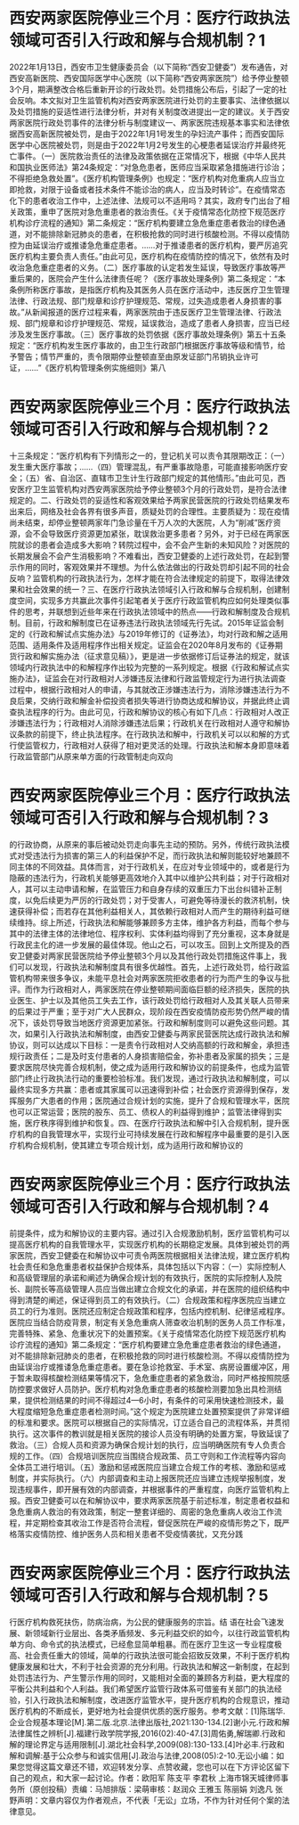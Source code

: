 # 西安两家医院停业三个月：医疗行政执法领域可否引入行政和解与合规机制？1

2022年1月13日，西安市卫生健康委员会（以下简称“西安卫健委”）发布通告，对西安高新医院、西安国际医学中心医院（以下简称“西安两家医院”）给予停业整顿3个月，期满整改合格后重新开诊的行政处罚。处罚措施公布后，引起了一定的社会反响。本文拟对卫生监管机构对西安两家医院进行处罚的主要事实、法律依据以及处罚措施的妥适性进行法律分析，并对有关制度改进提出一定的建议。关于西安两家医院行政处罚事件的法律分析与制度建议一、两家医院违规基本事实和法律依据西安高新医院被处罚，是由于2022年1月1号发生的孕妇流产事件；而西安国际医学中心医院被处罚，则是由于2022年1月2号发生的心梗患者延误治疗并最终死亡事件。（一）医院救治责任的法律及政策依据在正常情况下，根据《中华人民共和国执业医师法》第24条规定：“对急危患者，医师应当采取紧急措施进行诊治；不得拒绝急救处置”。《医疗机构管理条例》也规定：“医疗机构对危重病人应当立即抢救，对限于设备或者技术条件不能诊治的病人，应当及时转诊”。在疫情常态化下的患者收治工作中，上述法律、法规可以不适用吗？其实，政府专门出台了相关政策，重申了医院对急危重患者的救治责任。《关于疫情常态化防控下规范医疗机构诊疗流程的通知》第二条规定：“医疗机构要建立急危重症患者救治的绿色通道，对不能排除新冠肺炎的患者，在积极抢救的同时进行核酸检测。不得以疫情防控为由延误治疗或推诿急危重症患者。……对于推诿患者的医疗机构，要严厉追究医疗机构主要负责人责任。”由此可见，医疗机构在疫情防控的情况下，依然有及时收治急危重症患者的义务。（二）医疗事故的认定若发生延误，导致医疗事故等严重后果的，医院会产生什么法律责任呢？《医疗事故处理条例》第二条规定：“本条例所称医疗事故，是指医疗机构及其医务人员在医疗活动中，违反医疗卫生管理法律、行政法规、部门规章和诊疗护理规范、常规，过失造成患者人身损害的事故。”从新闻报道的医疗过程来看，两家医院由于违反医疗卫生管理法律、行政法规、部门规章和诊疗护理规范、常规，延误救治，造成了患者人身损害，应当已经涉及发生医疗事故。（三）医疗事故的处罚依据《医疗事故处理条例》第五十五条规定：“医疗机构发生医疗事故的，由卫生行政部门根据医疗事故等级和情节，给予警告；情节严重的，责令限期停业整顿直至由原发证部门吊销执业许可证，……”《医疗机构管理条例实施细则》第八

# 西安两家医院停业三个月：医疗行政执法领域可否引入行政和解与合规机制？2

十三条规定：“医疗机构有下列情形之一的，登记机关可以责令其限期改正：（一）发生重大医疗事故；……（四）管理混乱，有严重事故隐患，可能直接影响医疗安全；（五）省、自治区、直辖市卫生计生行政部门规定的其他情形。”由此可见，西安医疗卫生监管机构对西安两家医院给予停业整顿3个月的行政处罚，是符合法律规定的。二、行政处罚的妥适性和客观效果给予两家民营医院的行政处罚结果发布出来后，网络及社会各界有很多声音，质疑处罚的合理性。主要质疑为：现在疫情尚未结束，却停业整顿两家年门急诊量在千万人次的大医院，人为“削减”医疗资源，会不会导致医疗资源更加紧张，耽误救治更多患者？另外，对于已经在两家医院就诊的患者会造成多大影响？转院过程中，会不会产生新的未知风险？对医院的长期发展会不会产生消极影响？不难看出，西安卫健委的上述行政处罚，在起到警示作用的同时，客观效果并不理想。为什么依法做出的行政处罚却引起不同的社会反响？监管机构的行政执法行为，怎样才能在符合法律规定的前提下，取得法律效果和社会效果的统一？三、在医疗行政执法领域引入行政和解与合规机制，创建制度空间，实现多方共赢此次事件引起笔者关于医疗行政监管机构应如何处理类似事件的思考，并联想到近些年来在行政执法领域中的热点——行政和解制度及合规机制。目前，行政和解制度已在证券违法行政执法领域先行先试。2015年证监会制定的《行政和解试点实施办法》与2019年修订的《证券法》，均对行政和解之适用范围、适用条件及适用程序作出相关规定。证监会在2020年8月发布的《证券期货行政和解实施办法（征求意见稿）》，更是进一步依据修订后证券法的规定，就该领域内行政执法中的和解程序作出较为完整的一系列规定。根据《行政和解试点实施办法》，证监会在对行政相对人涉嫌违反法律和行政监管规定行为进行执法调查过程中，根据行政相对人的申请，与其就改正涉嫌违法行为，消除涉嫌违法行为不良后果，交纳行政和解金补偿投资者损失等进行协商达成和解协议，并据此终止调查执法程序的行为。由此可见，行政和解协议的核心有如下几点：行政相对人改正涉嫌违法行为；行政相对人消除涉嫌违法后果；行政机关在行政相对人遵守和解协议条款的前提下，终止执法程序。在行政执法和解中，行政机关可以以和解的方式行使监管权力，行政相对人获得了相对更灵活的处理。行政执法和解本身即意味着行政监管部门从原来单方面的行政管制走向双向

# 西安两家医院停业三个月：医疗行政执法领域可否引入行政和解与合规机制？3

的行政协商，从原来的事后被动处罚走向事先主动的预防。另外，传统行政执法模式对受违法行为损害的第三人的利益保护不足，而行政执法和解则能较好地兼顾不同主体的不同效益。具体而言，对于行政机关，在应对专业领域中的，或者是行为隐蔽的违法行为，行政机关能够更高效地介入其中以维护公共利益；对于行政相对人，其可以主动申请和解，在监管压力和自身存续的双重压力下出台纠错补正制度，以免后续更为严厉的行政处罚；对于受害人，可避免等待漫长的救济机制，快速获得补偿；而若存在其他利益相关人，其依赖行政相对人而产生的期待利益可继续维持。综上所述，行政执法和解能够兼顾多方主体，维护各方利益，而每个参与其中的法律主体的法律地位、程序权利、实体利益均得到了充分重视，这本身就是行政民主化的进一步发展的最佳体现。他山之石，可以攻玉。回到上文所提及的西安卫健委对两家民营医院给予停业整顿3个月以及其他行政处罚措施这件事上，我们可以发现，行政执法和解制度具有很多优越性。首先，上述行政处罚，给行政监管机构带来很多争议，未能平息社会对两家医院拒收患者的行为而产生的争议与批评。而作为行政相对人，两家医院在停业整顿期间面临巨额的经济损失，医院的执业医生、护士以及其他员工失去工作，该行政处罚给行政相对人及其关联人员带来的后果过于严重；至于对广大人民群众，现阶段在西安疫情防疫形势仍然严峻的情况下，该处罚导致当地医疗资源更加紧张。行政和解制度则可以避免这些问题。其次，如果引入行政执法和解制度，由西安卫健委与两家民营医院达成行政执法和解协议，则可以达成以下目标：一是责令行政相对人交纳高额的行政和解金，承担违规行政责任；二是及时支付患者的人身损害赔偿金，弥补患者及家属的损失；三是要求医院尽快完善合规机制，使之成为适用行政和解协议的前提条件，也成为监管部门终止行政执法行动的重要检验标准。我们发现，通过行政执法和解制度，可以最终实现多方共赢：患者或其家属可以迅速得到补偿；社会医疗资源得到保存，发挥服务广大患者的作用；医院通过合规计划的实施，提升了合规和管理水平，医院也可以正常运营；医院的股东、员工、债权人的利益得到维护；监管法律得到实施，医疗秩序得到维护和恢复。四、在医疗行政执法和解中引入合规机制，提升医疗机构的自我管理水平，实现行业可持续发展在行政和解程序中最重要的是引入医疗机构合规机制，使其建立专项合规计划，成为适用行政和解协议的

# 西安两家医院停业三个月：医疗行政执法领域可否引入行政和解与合规机制？4

前提条件，成为和解协议的主要内容。通过引入合规激励机制，医疗监管机构可以提高医疗机构的自我管理水平，实现医疗机构的长期稳定发展。具体到被处罚的两家医院，西安卫健委在和解协议中可责令两医院根据相关法律法规，建立医疗机构社会责任和急危重患者权益保护合规体系，具体包括以下内容：（一）实际控制人和高级管理层的承诺和阐述为确保合规计划的有效执行，医院的实际控制人及院长、副院长等高级管理人员应当做出建立合规文化的承诺，并在医院的组织结构中得到清楚的阐述，保证得到员工的有效执行。（二）合规政策和程序医院应当建立员工的行为准则。医院还应制定合规政策和程序，包括内控机制、纪律惩戒程序。医院应当结合防疫背景，制定有关急危重病人筛查收治机制的医务人员工作标准，完善特殊、紧急、危重状况下的处置预案。《关于疫情常态化防控下规范医疗机构诊疗流程的通知》第二条规定：“医疗机构要建立急危重症患者救治的绿色通道，对不能排除新冠肺炎的患者，在积极抢救的同时进行核酸检测。不得以疫情防控为由延误治疗或推诿急危重症患者。要在急诊抢救室、手术室、病房设置缓冲区，用于暂未取得核酸检测结果等情况下，急危重症患者的紧急救治，同时严格按照院感防控要求做好人员防护。医疗机构对急危重症患者的核酸检测要加急出具检测结果，提供检测结果的时间不得超过4—6小时，有条件的可采用快速检测技术，最大程度缩短急危重症患者检测时间。”这个规定为医院建立处置预案提供了非常详细的标准和要求。医院可以根据自己的实际情况，订立适合自己的流程体系，并贯彻执行。这次事件的教训就是相关医院的接诊人员没有明确的处置方案，导致延误了救治。（三）合规人员和资源为确保合规计划的执行，应当明确医院有专人负责合规的工作。（四）合规培训医院应当围绕合规政策、员工守则和工作流程等内容向全体员工进行培训。（五）激励和惩戒医院应当建立合规工作的考核、激励和惩戒制度，并实际执行。（六）内部调查和主动上报医院还应当建立违规举报制度，发现违规事件，即开展有效的内部调查，并根据事件的严重程度，向医疗监管机构上报。西安卫健委可以在和解协议中，要求两家医院基于前述标准，制定患者权益和急危重病人救治的有效政策，制定一整套详细的、周密的急危重病人收治工作流程，并定期检查其收治工作是否符合流程，督促医院在严峻的疫情形势之下，既严格落实疫情防控、维护医务人员和相关患者不受疫情袭扰，又充分践

# 西安两家医院停业三个月：医疗行政执法领域可否引入行政和解与合规机制？5

行医疗机构救死扶伤，防病治病，为公民的健康服务的宗旨。结 语在社会飞速发展、新领域新行业层出、各类矛盾频发、多元利益交织的如今，以往行政监管机构单方向、命令式的执法模式，已经愈显简单粗暴。而在医疗卫生这一专业程度极高、社会责任重大的领域，简单的行政执法很可能会招致反效果，不利于医疗机构健康发展和壮大，不利于社会资源的充分利用。行政执法和解这一新制度，在起到处罚违法行为、产生警示作用的同时，又能相对全面的兼顾各方利益，更大程度的平衡公共利益和个人利益。我们希望医疗监管行政体系可借鉴有关部门的执法经验，引入行政执法和解制度，改进医疗监管水平，提升医疗机构的合规意识，推动医疗机构的不断成长，更好地为社会提供优质的医疗服务。参考文献：[1]陈瑞华.企业合规基本理论[M].第二版.北京.法律出版社,2021:130-134.[2]谢小元.行政和解法律属性之辨析[J].福建行政学院学报,2016(02):40-47.[3]周佑勇,解瑞卿.行政和解的理论界定与适用限制[J].湖北社会科学,2009(08):130-133.[4]叶必丰.行政和解和调解:基于公众参与和诚实信用[J].政治与法律,2008(05):2-10.无讼小编：如果您觉得这篇文章还不错，欢迎转发分享、点赞收藏，您也可以在下方评论区留下自己的观点，和大家一起讨论。作者：欧阳军 陈支平 李君秋 上海市锦天城律师事务所（原创投稿）责编：马旭排版：梁萌审核：赵润众 王雅玉 陈丽娟 刘逸凡 张野声明：文章内容仅为作者观点，不代表「无讼」立场，不作为针对任何个案的法律意见。

